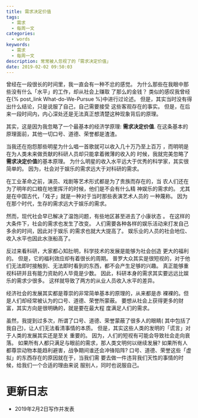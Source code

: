 ```yaml
---
title: 需求决定价值
tags:
  - 需求
  - 每周一文
categories:
  - words
keywords:
  - 需求
  - 每周一文
description: 常常被人忽视了的「需求决定价值」
date: 2019-02-02 09:50:03
---
```





曾经在一段很长的时间里，我一直会有一种不忿的感觉。
为什么那些在我眼中那些没有什么「水平」的工作，却从社会上赚取
了那么的金钱？
类似的感叹我曾经在{% post_link  What-do-We-Pursue %}中进行过论述。
但是，其实当时没有得出什么结论，只是说服了自己，自己需要接受
这些客观存在的事实。
但是，在后来一段时间内，内心深处还是无法真正想清楚这种现象背后的原理。

其实，这是因为我忽略了一个最基本的经济学原理: **需求决定价值**.
在这条基本的原理面前，其他一切口号、道德、荣誉都是渣渣。

当我还在抱怨那些明星为什么唱一首歌就可以收入几十万乃至上百万
，而明明是在为人类未来做贡献的科研人员却只能拿着微薄的收入的
时候，我就完美忽略了**需求决定价值**的基本原理。
为什么明星的收入水平远大于优秀的科学家，其实很简单的。
因为，社会对于娱乐的需求远大于对科研的需求。

在工业革命之前，演员、戏剧等艺术形式都是为了贵族而存在的，当
农人们还在为了明年的口粮在地里挥汗的时候，他们是不会有什么精
神娱乐的需求的。
尤其是在中国古代，「戏子」就是一种对于当时那些表演艺术人员的
一种蔑称。
因为在那个时代，生存的需求远大于娱乐的需求。

然而，现代社会早已解决了温饱问题，有些地区甚至进去了小康状态
。
在这样的大条件下，社会的需求也发生了改变。
人们需要各种各样的娱乐活动来打发自己多余的时间，因此对于娱乐
的需求也就大大提高了。
娱乐业的人员的社会地位、收入水平也因此水涨船高了。

反过来看科研，大家都心知肚明，科学技术的发展是能够为社会创造
更大的福利的。
但是，它的福利效应却有着很长的周期。
普罗大众其实是很短视的，对于他们无法即时接触到、无法即时看到的东西，都不会产生足够的兴趣。
真正能够重视科研并且有能力资助的人毕竟是少数。
因此，科研本身的需求其实要远远比娱乐的需求少很多。
这样就导致了两方的从业人员收入水平的差异。

经济社会的发展其实都是尊崇的非常简单基本的原理的，从来都是赤
裸裸的。但是人们却经常被认为的口号、道德、荣誉所蒙蔽。
要想从社会上获得更多的财富，其实方向是很明确的，就是要在最大程
度满足人们的需求。


虽然，我提到过多次，所谓了口号、道德、荣誉蒙蔽了很多人的眼睛(
其中包括了我自己)，让人们无法看清事情的本质。
但是，其实这些人类的发明的「谎言」对于人类的发展其实还是至关
重要的。
因为，人们的短视有可能会导致社会走向衰落。
如果所有人都只满足与眼前的需求，那人类文明何以继续发展?
如果所有人都尊崇动物本能趋利避害，战争期间谁还会冲锋陷阵?
口号、道德、荣誉这些「虚拟」的东西存在的原因就在于，当我们需
要去做一件违背我们天性的事情的时候，给我们一个合适的理由来说
服别人，同时也说服自己。


# 更新日志

- 2019年2月2日写作并发表
